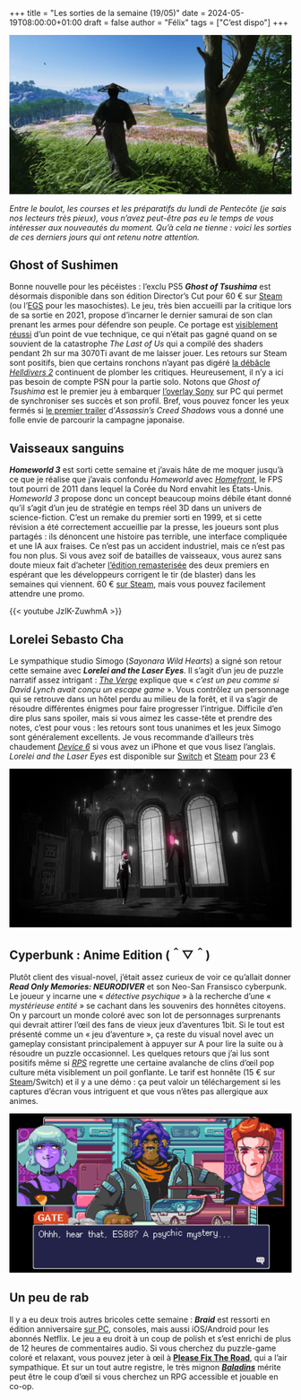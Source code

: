 +++
title = "Les sorties de la semaine (19/05)"
date = 2024-05-19T08:00:00+01:00
draft = false
author = "Félix"
tags = ["C’est dispo"]
+++ 

![Capture d’écran du jeu Ghost of Tsushima](ghosting.jpg "Assassin’s Creed Shadows n'a qu'à bien se tenir")

*Entre le boulot, les courses et les préparatifs du lundi de Pentecôte (je sais nos lecteurs très pieux), vous n’avez peut-être pas eu le temps de vous intéresser aux nouveautés du moment. Qu’à cela ne tienne : voici les sorties de ces derniers jours qui ont retenu notre attention.*

## Ghost of Sushimen

Bonne nouvelle pour les pécéistes : l’exclu PS5 ***Ghost of Tsushima*** est désormais disponible dans son édition Director’s Cut pour 60 € sur [Steam](https://store.steampowered.com/agecheck/app/2215430/) (ou l’[EGS](https://store.epicgames.com/fr/p/ghost-of-tsushima) pour les masochistes). Le jeu, très bien accueilli par la critique lors de sa sortie en 2021, propose d’incarner le dernier samurai de son clan prenant les armes pour défendre son peuple. Ce portage est [visiblement réussi](https://www.gamesradar.com/games/action/perfect-the-moment-you-open-it-ghost-of-tsushima-pc-players-praise-sonys-port-after-past-stumbles-with-the-last-of-us/) d’un point de vue technique, ce qui n’était pas gagné quand on se souvient de la catastrophe *The Last of Us* qui a compilé des shaders pendant 2h sur ma 3070Ti avant de me laisser jouer. Les retours sur Steam sont positifs, bien que certains ronchons n’ayant pas digéré [la débâcle *Helldivers 2*](https://nostick.fr/articles/2024/mai/0505-sony-fait-plonger-helldivers-2-en-enfer/) continuent de plomber les critiques. Heureusement, il n’y a ici pas besoin de compte PSN pour la partie solo. Notons que *Ghost of Tsushima* est le premier jeu à embarquer [l’overlay Sony](https://www.theverge.com/2024/5/16/24158246/sony-playstation-pc-overlay-hands-on) sur PC qui permet de synchroniser ses succès et son profil. Bref, vous pouvez foncer les yeux fermés si [le premier trailer](https://nostick.fr/articles/2024/mai/1505-premier-trailer-pour-assassins-creed-japon-qui-sortira-le-15-novembre/) d’*Assassin’s Creed Shadows* vous a donné une folle envie de parcourir la campagne japonaise.

## Vaisseaux sanguins

***Homeworld 3*** est sorti cette semaine et j’avais hâte de me moquer jusqu’à ce que je réalise que j’avais confondu *Homeworld* avec *[Homefront](https://fr.wikipedia.org/wiki/Homefront_(jeu_vidéo))*, le FPS tout pourri de 2011 dans lequel la Corée du Nord envahit les États-Unis. *Homeworld 3* propose donc un concept beaucoup moins débile étant donné qu’il s’agit d’un jeu de stratégie en temps réel 3D dans un univers de science-fiction. C’est un remake du premier sorti en 1999, et si cette révision a été correctement accueillie par la presse, les joueurs sont plus partagés : ils dénoncent une histoire pas terrible, une interface compliquée et une IA aux fraises. Ce n’est pas un accident industriel, mais ce n’est pas fou non plus. Si vous avez soif de batailles de vaisseaux, vous aurez sans doute mieux fait d’acheter [l’édition remasterisée](https://store.steampowered.com/app/244160/Homeworld_Remastered_Collection/) des deux premiers en espérant que les développeurs corrigent le tir (de blaster) dans les semaines qui viennent. 60 € [sur Steam](https://store.steampowered.com/app/1840080/Homeworld_3/), mais vous pouvez facilement attendre une promo.

{{< youtube JzIK-ZuwhmA >}} 

## Lorelei Sebasto Cha

Le sympathique studio Simogo (*Sayonara Wild Hearts*) a signé son retour cette semaine avec ***Lorelei and the Laser Eyes***. Il s’agit d’un jeu de puzzle narratif assez intrigant : *[The Verge](https://www.theverge.com/24157530/lorelei-and-the-laser-eyes-review-switch-steam)* explique que « *c’est un peu comme si David Lynch avait conçu un escape game* ». Vous contrôlez un personnage qui se retrouve dans un hôtel perdu au milieu de la forêt, et il va s’agir de résoudre différentes énigmes pour faire progresser l’intrigue. Difficile d’en dire plus sans spoiler, mais si vous aimez les casse-tête et prendre des notes, c’est pour vous : les retours sont tous unanimes et les jeux Simogo sont généralement excellents. Je vous recommande d’ailleurs très chaudement *[Device 6](https://apps.apple.com/fr/app/device-6/id680366065?l=fr-FR)* si vous avez un iPhone et que vous lisez l’anglais. *Lorelei and the Laser Eyes* est disponible sur [Switch](https://www.nintendo.com/fr-fr/Jeux/Jeux-a-telecharger-sur-Nintendo-Switch/Lorelei-and-the-Laser-Eyes-2233013.html) et [Steam](https://store.steampowered.com/app/2008920/Lorelei_and_the_Laser_Eyes/) pour 23 €

![Capture d’écran du jeu Lorelei and the Laser Eyes](lorelei.jpg)

## Cyperbunk : Anime Edition (＾▽＾)

Plutôt client des visual-novel, j’était assez curieux de voir ce qu’allait donner ***Read Only Memories: NEURODIVER*** et son Neo-San Fransisco cyberpunk. Le joueur y incarne une « *détective psychique* » à la recherche d’une « *mystérieuse entité* » se cachant dans les souvenirs des honnêtes citoyens. On y parcourt un monde coloré avec son lot de personnages surprenants qui devrait attirer l’œil des fans de vieux jeux d’aventures 1bit. Si le tout est présenté comme un « jeu d’aventure », ça reste du visual novel avec un gameplay consistant principalement à appuyer sur A pour lire la suite ou à résoudre un puzzle occasionnel. Les quelques retours que j’ai lus sont  positifs même si *[RPS](https://www.rockpapershotgun.com/read-only-memories-neurodiver-review)* regrette une certaine avalanche de clins d’œil pop culture méta visiblement un poil gonflante. Le tarif est honnête (15 € sur [Steam](https://store.steampowered.com/app/1293910/Read_Only_Memories_NEURODIVER/)/Switch) et il y a une démo : ça peut valoir un téléchargement si les captures d’écran vous intriguent et que vous n’êtes pas allergique aux animes.

![Capture d’écran du jeu Read Only Memories: NEURODIVER](NEURODIVER.jpeg)

## Un peu de rab

Il y a eu deux trois autres bricoles cette semaine : ***Braid*** est ressorti en édition anniversaire [sur PC](https://store.steampowered.com/app/499180/Braid_Anniversary_Edition/), consoles, mais aussi iOS/Android pour les abonnés Netflix. Le jeu a eu droit à un coup de polish et s’est enrichi de plus de 12 heures de commentaires audio. Si vous cherchez du puzzle-game coloré et relaxant, vous pouvez jeter à œil à **[Please Fix The Road](https://store.steampowered.com/app/1383250/Please_Fix_The_Road/)**, qui a l’air sympathique. Et sur un tout autre registre, le très mignon ***[Baladins](https://store.steampowered.com/app/1866320/Baladins/)*** mérite peut être le coup d’œil si vous cherchez un RPG accessible et jouable en co-op.